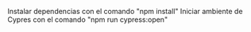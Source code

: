 Instalar dependencias con el comando "npm install"
Iniciar ambiente de Cypres con el comando "npm run cypress:open"
